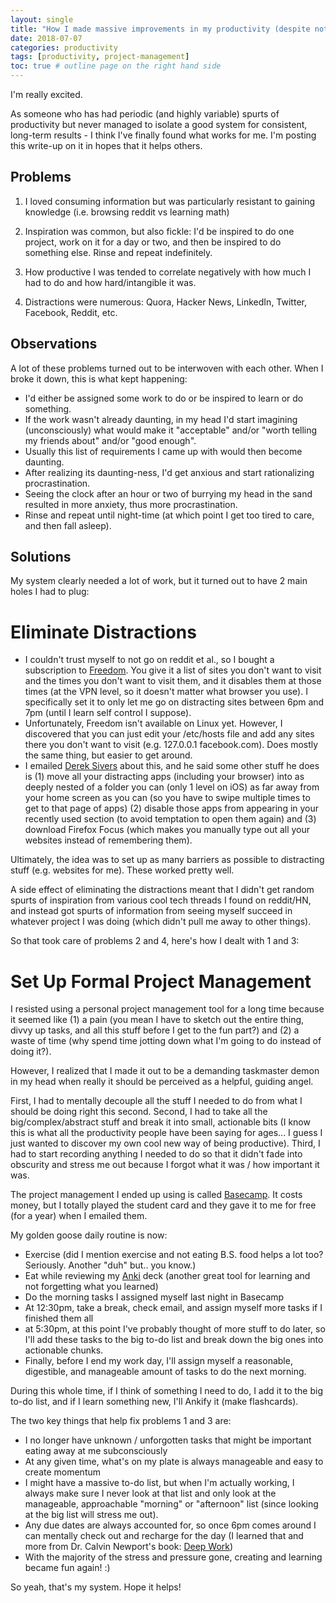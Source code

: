 ```yaml
---
layout: single
title: "How I made massive improvements in my productivity (despite not naturally being a productive person)"
date: 2018-07-07
categories: productivity
tags: [productivity, project-management]
toc: true # outline page on the right hand side
---
```


I'm really excited.

As someone who has had periodic (and highly variable) spurts of productivity but never managed to isolate a good system for consistent, long-term results - I think I've finally found what works for me. I'm posting this write-up on it in hopes that it helps others. 

## Problems

1. I loved consuming information but was particularly resistant to gaining knowledge (i.e. browsing reddit vs learning math)

2. Inspiration was common, but also fickle: I'd be inspired to do one project, work on it for a day or two, and then be inspired to do something else. Rinse and repeat indefinitely.

3. How productive I was tended to correlate negatively with how much I had to do and how hard/intangible it was.

4. Distractions were numerous: Quora, Hacker News, LinkedIn, Twitter, Facebook, Reddit, etc.

## Observations

A lot of these problems turned out to be interwoven with each other. When I broke it down, this is what kept happening:

- I'd either be assigned some work to do or be inspired to learn or do something.
- If the work wasn't already daunting, in my head I'd start imagining (unconsciously) what would make it "acceptable" and/or "worth telling my friends about" and/or "good enough".
- Usually this list of requirements I came up with would then become daunting.
- After realizing its daunting-ness, I'd get anxious and start rationalizing procrastination.
- Seeing the clock after an hour or two of burrying my head in the sand resulted in more anxiety, thus more procrastination.
- Rinse and repeat until night-time (at which point I get too tired to care, and then fall asleep).

## Solutions

My system clearly needed a lot of work, but it turned out to have 2 main holes I had to plug:

# Eliminate Distractions

- I couldn't trust myself to not go on reddit et al., so I bought a subscription to [Freedom](https://freedom.to/). You give it a list of sites you don't want to visit and the times you don't want to visit them, and it disables them at those times (at the VPN level, so it doesn't matter what browser you use). I specifically set it to only let me go on distracting sites between 6pm and 7pm (until I learn self control I suppose).
- Unfortunately, Freedom isn't available on Linux yet. However, I discovered that you can just edit your /etc/hosts file and add any sites there you don't want to visit (e.g. 127.0.0.1    facebook.com). Does mostly the same thing, but easier to get around.
- I emailed [Derek Sivers](https://sivers.org/) about this, and he said some other stuff he does is (1) move all your distracting apps (including your browser) into as deeply nested of a folder you can (only 1 level on iOS) as far away from your home screen as you can (so you have to swipe multiple times to get to that page of apps) (2) disable those apps from appearing in your recently used section (to avoid temptation to open them again) and (3) download Firefox Focus (which makes you manually type out all your websites instead of remembering them).

Ultimately, the idea was to set up as many barriers as possible to distracting stuff (e.g. websites for me). These worked pretty well.

A side effect of eliminating the distractions meant that I didn't get random spurts of inspiration from various cool tech threads I found on reddit/HN, and instead got spurts of information from seeing myself succeed in whatever project I was doing (which didn't pull me away to other things).

So that took care of problems 2 and 4, here's how I dealt with 1 and 3:

# Set Up Formal Project Management

I resisted using a personal project management tool for a long time because it seemed like (1) a pain (you mean I have to sketch out the entire thing, divvy up tasks, and all this stuff before I get to the fun part?) and (2) a waste of time (why spend time jotting down what I'm going to do instead of doing it?).

However, I realized that I made it out to be a demanding taskmaster demon in my head when really it should be perceived as a helpful, guiding angel.

First, I had to mentally decouple all the stuff I needed to do from what I should be doing right this second. Second, I had to take all the big/complex/abstract stuff and break it into small, actionable bits (I know this is what all the productivity people have been saying for ages... I guess I just wanted to discover my own cool new way of being productive). Third, I had to start recording anything I needed to do so that it didn't fade into obscurity and stress me out because I forgot what it was / how important it was.

The project management I ended up using is called [Basecamp](https://basecamp.com/). It costs money, but I totally played the student card and they gave it to me for free (for a year) when I emailed them.

My golden goose daily routine is now:

- Exercise (did I mention exercise and not eating B.S. food helps a lot too? Seriously. Another "duh" but.. you know.)
- Eat while reviewing my [Anki](https://apps.ankiweb.net/) deck (another great tool for learning and not forgetting what you learned)
- Do the morning tasks I assigned myself last night in Basecamp
- At 12:30pm, take a break, check email, and assign myself more tasks if I finished them all
- at 5:30pm, at this point I've probably thought of more stuff to do later, so I'll add these tasks to the big to-do list and break down the big ones into actionable chunks.
- Finally, before I end my work day, I'll assign myself a reasonable, digestible, and manageable amount of tasks to do the next morning.

During this whole time, if I think of something I need to do, I add it to the big to-do list, and if I learn something new, I'll Ankify it (make flashcards). 

The two key things that help fix problems 1 and 3 are:

- I no longer have unknown / unforgotten tasks that might be important eating away at me subconsciously
- At any given time, what's on my plate is always manageable and easy to create momentum
- I might have a massive to-do list, but when I'm actually working, I always make sure I never look at that list and only look at the manageable, approachable "morning" or "afternoon" list (since looking at the big list will stress me out).
- Any due dates are always accounted for, so once 6pm comes around I can mentally check out and recharge for the day (I learned that and more from Dr. Calvin Newport's book: [Deep Work](https://www.amazon.com/Deep-Work-Focused-Success-Distracted/dp/1455586692))
- With the majority of the stress and pressure gone, creating and learning became fun again! :)

So yeah, that's my system. Hope it helps!